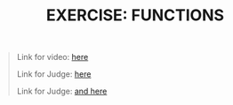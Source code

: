 <h1 align="center">EXERCISE: FUNCTIONS</h1>
    <br>

<blockquote>
    <p>
        Link for video: 
        <a href="https://www.youtube.com/watch?v=cVL-8v0kRHM&feature=emb_title"> here</a>
    </p>
    <p>
        Link for Judge: 
        <a href="https://judge.softuni.bg/Contests/Practice/Index/1262#0">here</a>
    </p>
    <p>
        Link for Judge: 
        <a href="https://judge.softuni.bg/Contests/Practice/Index/1292#0">and here</a>
    </p>
</blockquote>
